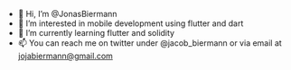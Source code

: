 - 👋 Hi, I’m @JonasBiermann
- 👀 I’m interested in mobile development using flutter and dart
- 🌱 I’m currently learning flutter and solidity
- 📫 You can reach me on twitter under @jacob_biermann or via email at jojabiermann@gmail.com

<!---
JonasBiermann/JonasBiermann is a ✨ special ✨ repository because its `README.md` (this file) appears on your GitHub profile.
You can click the Preview link to take a look at your changes.
--->

